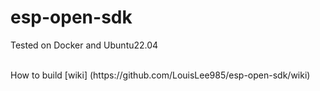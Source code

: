 # esp-open-sdk

 Tested on Docker and Ubuntu22.04
 <br>

 <br>
How to build  [wiki] (https://github.com/LouisLee985/esp-open-sdk/wiki)
